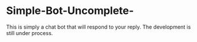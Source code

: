 # Simple-Bot-Uncomplete-
This is simply a chat bot that will respond to your reply. The development is still under process.
